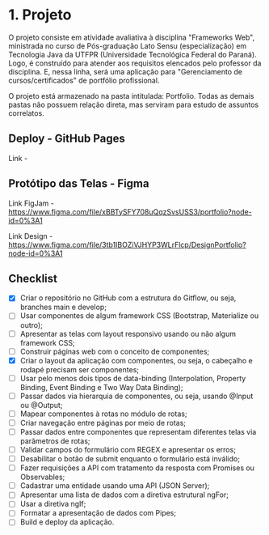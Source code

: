 # 1. Projeto

O projeto consiste em atividade avaliativa à disciplina "Frameworks Web", ministrada no curso de Pós-graduação Lato Sensu (especialização) em Tecnologia Java da UTFPR (Universidade Tecnológica Federal do Paraná). Logo, é construído para atender aos requisitos elencados pelo professor da disciplina. E, nessa linha, será uma aplicação para "Gerenciamento de cursos/certificados" de portfólio profissional. 

O projeto está armazenado na pasta intitulada: Portfolio. Todas as demais pastas não possuem relação direta, mas serviram para estudo de assuntos correlatos.

## Deploy - GitHub Pages

Link - 

## Protótipo das Telas - Figma

Link FigJam - https://www.figma.com/file/xBBTySFY708uQqzSvsUSS3/portfolio?node-id=0%3A1

Link Design - https://www.figma.com/file/3tb1IBOZiVJHYP3WLrFlcp/DesignPortfolio?node-id=0%3A1

## Checklist

- [x] Criar o repositório no GitHub com a estrutura do Gitflow, ou seja, branches main e develop;
- [ ] Usar componentes de algum framework CSS (Bootstrap, Materialize ou outro);
- [ ] Apresentar as telas com layout responsivo usando ou não algum framework CSS;
- [ ] Construir páginas web com o conceito de componentes;
- [x] Criar o layout da aplicação com componentes, ou seja, o cabeçalho e rodapé precisam ser componentes;
- [ ] Usar pelo menos dois tipos de data-binding (Interpolation, Property Binding, Event Binding e Two Way Data Binding);
- [ ] Passar dados via hierarquia de componentes, ou seja, usando @Input ou @Output;
- [ ] Mapear componentes à rotas no módulo de rotas;
- [ ] Criar navegação entre páginas por meio de rotas;
- [ ] Passar dados entre componentes que representam diferentes telas via parâmetros de rotas;
- [ ] Validar campos do formulário com REGEX e apresentar os erros;
- [ ] Desabilitar o botão de submit enquanto o formulário está inválido;
- [ ] Fazer requisições a API com tratamento da resposta com Promises ou Observables;
- [ ] Cadastrar uma entidade usando uma API (JSON Server);
- [ ] Apresentar uma lista de dados com a diretiva estrutural ngFor;
- [ ] Usar a diretiva ngIf;
- [ ] Formatar a apresentação de dados com Pipes;
- [ ] Build e deploy da aplicação.

